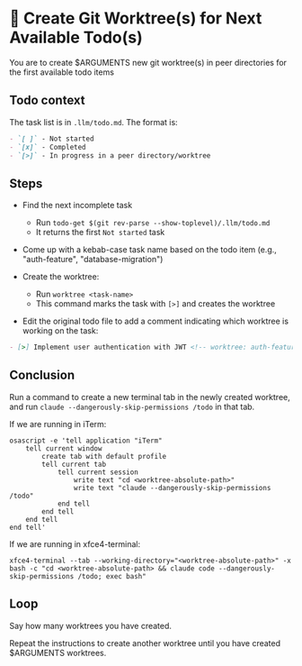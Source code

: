 # 🌳 Create Git Worktree(s) for Next Available Todo(s)

You are to create $ARGUMENTS new git worktree(s) in peer directories for the first available todo items

## Todo context
The task list is in `.llm/todo.md`. The format is:

```markdown
- `[ ]` - Not started
- `[x]` - Completed
- `[>]` - In progress in a peer directory/worktree
```

## Steps

- Find the next incomplete task
  - Run `todo-get $(git rev-parse --show-toplevel)/.llm/todo.md`
  - It returns the first `Not started` task

- Come up with a kebab-case task name based on the todo item (e.g., "auth-feature", "database-migration")

- Create the worktree:
  - Run `worktree <task-name>`
  - This command marks the task with `[>]` and creates the worktree

- Edit the original todo file to add a comment indicating which worktree is working on the task:
```markdown
- [>] Implement user authentication with JWT <!-- worktree: auth-feature -->
```

## Conclusion

Run a command to create a new terminal tab in the newly created worktree, and run `claude --dangerously-skip-permissions /todo` in that tab.

If we are running in iTerm:

```console
osascript -e 'tell application "iTerm"
    tell current window
        create tab with default profile
        tell current tab
            tell current session
                write text "cd <worktree-absolute-path>"
                write text "claude --dangerously-skip-permissions /todo"
            end tell
        end tell
    end tell
end tell'
```

If we are running in xfce4-terminal:

```console
xfce4-terminal --tab --working-directory="<worktree-absolute-path>" -x bash -c "cd <worktree-absolute-path> && claude code --dangerously-skip-permissions /todo; exec bash"
```

## Loop

Say how many worktrees you have created.

Repeat the instructions to create another worktree until you have created $ARGUMENTS worktrees.

